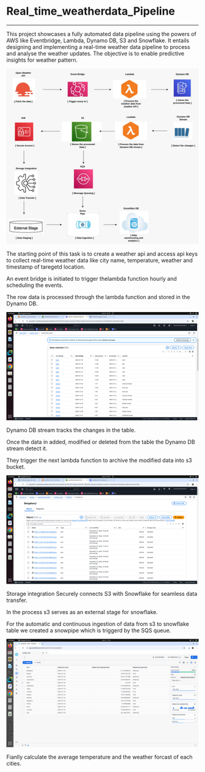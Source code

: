 # Real_time_weatherdata_Pipeline
---
This project showcases a fully automated data pipeline using the powers of AWS like Eventbridge, Lambda, Dynamo DB, S3 and Snowflake. It entails designing and implementing a real-time weather data pipeline to process and analyse the weather updates. The objective is to enable predictive insights for weather pattern.



![image](images/weather_image.jpeg)



The starting point of this task is to create a weather api and access api keys to collect real-time weather data like city name, temperature, weather and timestamp of taregetd location. 


An event bridge is initiated to trigger thelambda function hourly and scheduling the events.


The row data is processed through the lambda function and stored in the Dynamo DB.



![image](images/DynamoDB_image.png)



Dynamo DB stream tracks the changes in the table.


Once the data in added, modified or deleted from the table the Dynamo DB stream detect it.


They trigger the next lambda function to archive the modified data into s3 bucket.



![image](images/s3_bucket.png)



Storage integration Securely connects S3 with Snowflake for seamless data transfer.


In the process s3 serves as an external stage for snowflake.


For the automatic and continuous ingestion of data from s3 to snowflake table we created a snowpipe which is triggerd by the SQS queue. 



![image](images/snowflake_image.png)



Fianlly calculate the average temperature and the weather forcast of each cities.


